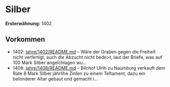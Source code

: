 # Silber

**Ersterwähnung:** 1402

## Vorkommen
- 1402: [jahre/1402/README.md](../jahre/1402/README.md) – Wäre der Graben gegen die Freiheit nicht verfertigt,
auch die Abzucht nicht bede>t, laut der Briefe, was auf
100 Mark Silber angeſchlagen wu...
- 1408: [jahre/1408/README.md](../jahre/1408/README.md) – Biſchof Ulrih zu Naumburg verkauft dem Rate 8
Mark Silber jährlihe Zinſen zu einem Teſtament, dazu
ein beſonderer Altar gebaut und gemacht i...
